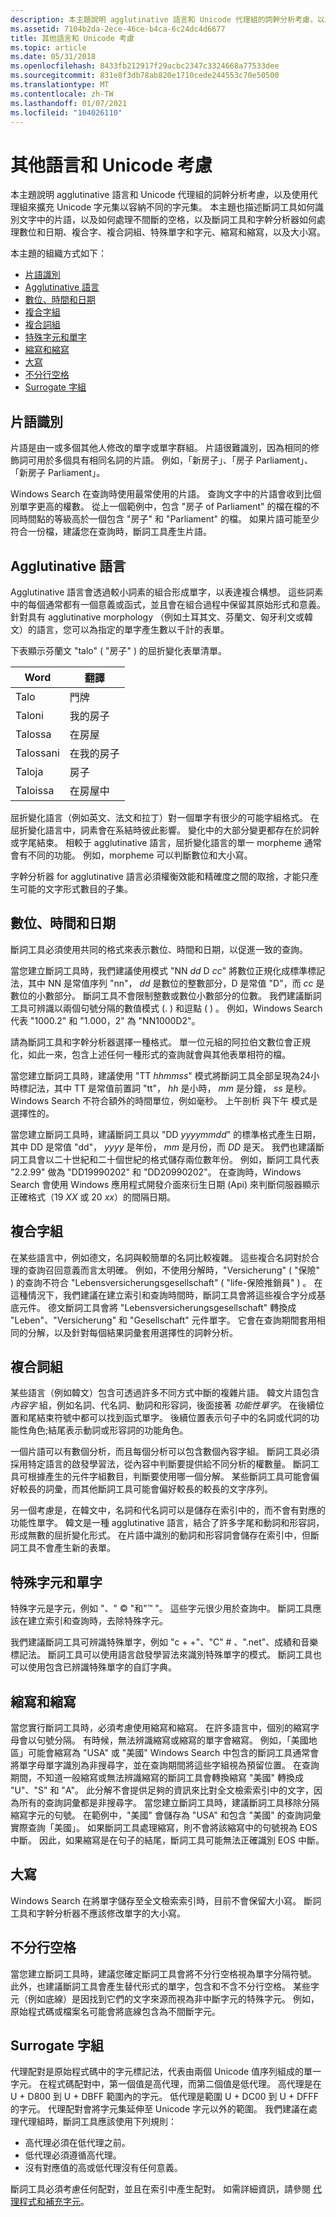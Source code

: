 ```yaml
---
description: 本主題說明 agglutinative 語言和 Unicode 代理組的詞幹分析考慮，以及使用代理組來擴充 Unicode 字元集以容納不同的字元集。
ms.assetid: 7104b2da-2ece-46ce-b4ca-6c24dc4d6677
title: 其他語言和 Unicode 考慮
ms.topic: article
ms.date: 05/31/2018
ms.openlocfilehash: 8433fb212917f29acbc2347c3324668a77533dee
ms.sourcegitcommit: 831e8f3db78ab820e1710cede244553c70e50500
ms.translationtype: MT
ms.contentlocale: zh-TW
ms.lasthandoff: 01/07/2021
ms.locfileid: "104026110"
---
```

# <a name="miscellaneous-linguistic-and-unicode-considerations"></a>其他語言和 Unicode 考慮

本主題說明 agglutinative 語言和 Unicode 代理組的詞幹分析考慮，以及使用代理組來擴充 Unicode 字元集以容納不同的字元集。 本主題也描述斷詞工具如何識別文字中的片語，以及如何處理不間斷的空格，以及斷詞工具和字幹分析器如何處理數位和日期、複合字、複合詞組、特殊單字和字元、縮寫和縮寫，以及大小寫。

本主題的組織方式如下：

-   [片語識別](#phrase-identification)
-   [Agglutinative 語言](#agglutinative-languages)
-   [數位、時間和日期](#numbers-times-and-dates)
-   [複合字組](#compound-words)
-   [複合詞組](#compound-phrases)
-   [特殊字元和單字](#special-characters-and-words)
-   [縮寫和縮寫](#acronyms-and-abbreviations)
-   [大寫](#capitalization)
-   [不分行空格](#nonbreaking-spaces)
-   [Surrogate 字組](#surrogate-pairs)

## <a name="phrase-identification"></a>片語識別

片語是由一或多個其他人修改的單字或單字群組。 片語很難識別，因為相同的修飾詞可用於多個具有相同名詞的片語。 例如，「新房子」、「房子 Parliament」、「新房子 Parliament」。

Windows Search 在查詢時使用最常使用的片語。 查詢文字中的片語會收到比個別單字更高的權數。 從上一個範例中，包含 "房子 of Parliament" 的檔在檔的不同時間點的等級高於一個包含 "房子" 和 "Parliament" 的檔。 如果片語可能至少符合一份檔，建議您在查詢時，斷詞工具產生片語。

## <a name="agglutinative-languages"></a>Agglutinative 語言

Agglutinative 語言會透過較小詞素的組合形成單字，以表達複合構想。 這些詞素中的每個通常都有一個意義或函式，並且會在組合過程中保留其原始形式和意義。 針對具有 agglutinative morphology （例如土耳其文、芬蘭文、匈牙利文或韓文）的語言，您可以為指定的單字產生數以千計的表單。

下表顯示芬蘭文 "talo" ( "房子" ) 的屈折變化表單清單。



| Word      | 翻譯   |
|-----------|---------------|
| Talo      | 門牌         |
| Taloni    | 我的房子      |
| Talossa   | 在房屋  |
| Talossani | 在我的房子   |
| Taloja    | 房子        |
| Taloissa  | 在房屋中 |



 

屈折變化語言（例如英文、法文和拉丁）對一個單字有很少的可能字組格式。 在屈折變化語言中，詞素會在系結時彼此影響。 變化中的大部分變更都存在於詞幹或字尾結束。 相較于 agglutinative 語言，屈折變化語言的單一 morpheme 通常會有不同的功能。 例如，morpheme 可以判斷數位和大小寫。

字幹分析器 for agglutinative 語言必須權衡效能和精確度之間的取捨，才能只產生可能的文字形式數目的子集。

## <a name="numbers-times-and-dates"></a>數位、時間和日期

斷詞工具必須使用共同的格式來表示數位、時間和日期，以促進一致的查詢。

當您建立斷詞工具時，我們建議使用模式 "NN *dd* D *cc*" 將數位正規化成標準標記法，其中 NN 是常值序列 "nn"， *dd* 是數位的整數部分，D 是常值 "D"，而 *cc* 是數位的小數部分。 斷詞工具不會限制整數或數位小數部分的位數。 我們建議斷詞工具可辨識以兩個句號分隔的數值模式 (. ) 和逗點 ( ) 。 例如，Windows Search 代表 "1000.2" 和 "1.000，2" 為 "NN1000D2"。

請為斷詞工具和字幹分析器選擇一種格式。 單一位元組的阿拉伯文數位會正規化，如此一來，包含上述任何一種形式的查詢就會與其他表單相符的檔。

當您建立斷詞工具時，建議使用 "TT *hhmmss*" 模式將斷詞工具全部呈現為24小時標記法，其中 TT 是常值前置詞 "tt"， *hh* 是小時， *mm* 是分鐘， *ss* 是秒。 Windows Search 不符合額外的時間單位，例如毫秒。 上午剖析 與下午 模式是選擇性的。

當您建立斷詞工具時，建議斷詞工具以 "DD *yyyymmdd*" 的標準格式產生日期，其中 DD 是常值 "dd"， *yyyy* 是年份， *mm* 是月份，而 *DD* 是天。 我們也建議斷詞工具會以二十世紀和二十個世紀的格式儲存兩位數年份。 例如，斷詞工具代表 "2.2.99" 做為 "DD19990202" 和 "DD20990202"。 在查詢時，Windows Search 會使用 Windows 應用程式開發介面來衍生日期 (Api) 來判斷伺服器顯示正確格式（19 *XX* 或 20 *xx*）的間隔日期。

## <a name="compound-words"></a>複合字組

在某些語言中，例如德文，名詞與較簡單的名詞比較複雜。 這些複合名詞對於合理的查詢召回意義而言太明確。 例如，不使用分解時，"Versicherung" ( "保險" ) 的查詢不符合 "Lebensversicherungsgesellschaft" ( "life-保險推銷員" ) 。 在這種情況下，我們建議在建立索引和查詢時間時，斷詞工具會將這些複合字分成基底元件。 德文斷詞工具會將 "Lebensversicherungsgesellschaft" 轉換成 "Leben"、"Versicherung" 和 "Gesellschaft" 元件單字。 它會在查詢期間套用相同的分解，以及針對每個結果詞彙套用選擇性的詞幹分析。

## <a name="compound-phrases"></a>複合詞組

某些語言（例如韓文）包含可透過許多不同方式中斷的複雜片語。 韓文片語包含 *內容字* 組，例如名詞、代名詞、動詞和形容詞，後面接著 *功能性單字*。 在後續位置和尾結束符號中都可以找到函式單字。 後續位置表示句子中的名詞或代詞的功能性角色;結尾表示動詞或形容詞的功能角色。

一個片語可以有數個分析，而且每個分析可以包含數個內容字組。 斷詞工具必須採用特定語言的啟發學習法，從內容中判斷要提供給不同分析的權數量。 斷詞工具可根據產生的元件字組數目，判斷要使用哪一個分解。 某些斷詞工具可能會偏好較長的詞彙，而其他斷詞工具可能會偏好較長的較長的文字序列。

另一個考慮是，在韓文中，名詞和代名詞可以是儲存在索引中的，而不會有對應的功能性單字。 韓文是一種 agglutinative 語言，結合了許多字尾和動詞和形容詞，形成無數的屈折變化形式。 在片語中識別的動詞和形容詞會儲存在索引中，但斷詞工具不會產生新的表單。

## <a name="special-characters-and-words"></a>特殊字元和單字

特殊字元是字元，例如 "、" © "和"™ "。 這些字元很少用於查詢中。 斷詞工具應該在建立索引和查詢時，去除特殊字元。

我們建議斷詞工具可辨識特殊單字，例如 "c + +"、"C" \# 、".net"、成績和音樂標記法。 斷詞工具可以使用語言啟發學習法來識別特殊單字的模式。 斷詞工具也可以使用包含已辨識特殊單字的自訂字典。

## <a name="acronyms-and-abbreviations"></a>縮寫和縮寫

當您實行斷詞工具時，必須考慮使用縮寫和縮寫。 在許多語言中，個別的縮寫字母會以句號分隔。 有時候，無法辨識縮寫或縮寫的單字會縮寫。 例如，「美國地區」可能會縮寫為 "USA" 或 "美國" Windows Search 中包含的斷詞工具通常會將單字母單字識別為非搜尋字，並在查詢期間將這些字組視為預留位置。 在查詢期間，不知道一般縮寫或無法辨識縮寫的斷詞工具會轉換縮寫 "美國" 轉換成 "U"、"S" 和 "A"。 此分解不會提供足夠的資訊來比對全文檢索索引中的文字，因為所有的查詢詞彙都是非搜尋字。 當您建立斷詞工具時，建議斷詞工具移除分隔縮寫字元的句號。 在範例中，"美國" 會儲存為 "USA" 和包含 "美國" 的查詢詞彙 實際查詢「美國」。 如果斷詞工具處理縮寫，則不會將該縮寫中的句號視為 EOS 中斷。 因此，如果縮寫是在句子的結尾，斷詞工具可能無法正確識別 EOS 中斷。

## <a name="capitalization"></a>大寫

Windows Search 在將單字儲存至全文檢索索引時，目前不會保留大小寫。 斷詞工具和字幹分析器不應該修改單字的大小寫。

## <a name="nonbreaking-spaces"></a>不分行空格

當您建立斷詞工具時，建議您確定斷詞工具會將不分行空格視為單字分隔符號。 此外，也建議斷詞工具會產生替代形式的單字，包含和不含不分行空格。 某些字元（例如底線）是因找到它們的文字來源而視為非中斷字元的特殊字元。 例如，原始程式碼或檔案名可能會將底線包含為不間斷字元。

## <a name="surrogate-pairs"></a>Surrogate 字組

代理配對是原始程式碼中的字元標記法，代表由兩個 Unicode 值序列組成的單一字元。 在程式碼配對中，第一個值是高代理，而第二個值是低代理。 高代理是在 U + D800 到 U + DBFF 範圍內的字元。 低代理是範圍 U + DC00 到 U + DFFF 的字元。 代理配對會將字元集延伸至 Unicode 字元以外的範圍。 我們建議在處理代理組時，斷詞工具應該使用下列規則：

-   高代理必須在低代理之前。
-   低代理必須遵循高代理。
-   沒有對應值的高或低代理沒有任何意義。

斷詞工具必須考慮任何配對，並且在索引中產生配對。 如需詳細資訊，請參閱 [代理程式和補充字元](/windows/desktop/Intl/surrogates-and-supplementary-characters)。

 

 
